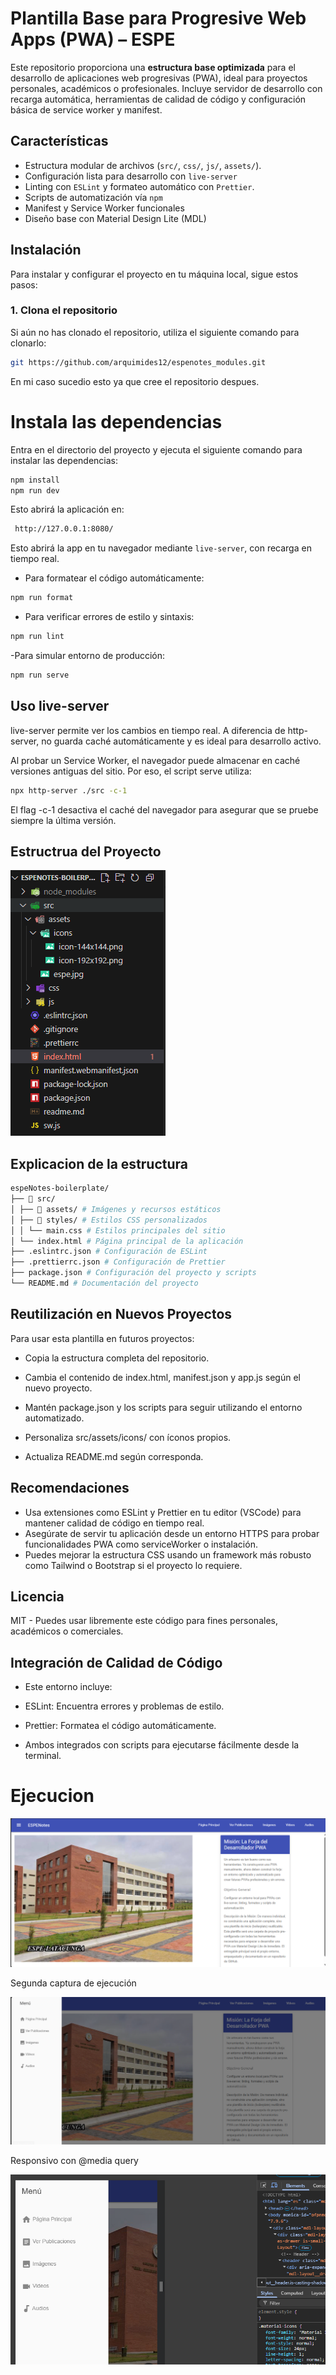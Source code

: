 # **Plantilla Base para Progresive Web Apps (PWA) – ESPE**

Este repositorio proporciona una **estructura base optimizada** para el desarrollo de aplicaciones web progresivas (PWA), ideal para proyectos personales, académicos o profesionales. Incluye servidor de desarrollo con recarga automática, herramientas de calidad de código y configuración básica de service worker y manifest.

## **Características**

- Estructura modular de archivos (`src/`, `css/`, `js/`, `assets/`).
- Configuración lista para desarrollo con `live-server`
- Linting con `ESLint` y formateo automático con `Prettier`.
- Scripts de automatización vía `npm`
- Manifest y Service Worker funcionales
- Diseño base con Material Design Lite (MDL)


## **Instalación**

Para instalar y configurar el proyecto en tu máquina local, sigue estos pasos:

### **1. Clona el repositorio**

Si aún no has clonado el repositorio, utiliza el siguiente comando para clonarlo:

```bash
git https://github.com/arquimides12/espenotes_modules.git 
```
En mi caso sucedio esto ya que cree el repositorio despues.

# Instala las dependencias
Entra en el directorio del proyecto y ejecuta el siguiente comando para instalar las dependencias:

```bash
npm install
npm run dev
```

Esto abrirá la aplicación en: 
```bash
 http://127.0.0.1:8080/
``` 
Esto abrirá la app en tu navegador mediante `live-server`, con recarga en tiempo real.

- Para formatear el código automáticamente:

```bash
npm run format
``` 
- Para verificar errores de estilo y sintaxis: 

```bash
npm run lint
``` 
-Para simular entorno de producción:

```bash
npm run serve
``` 
## Uso live-server

live-server permite ver los cambios en tiempo real. A diferencia de http-server, no guarda caché automáticamente y es ideal para desarrollo activo.

Al probar un Service Worker, el navegador puede almacenar en caché versiones antiguas del sitio. Por eso, el script serve utiliza: 

```bash
npx http-server ./src -c-1
``` 
El flag -c-1 desactiva el caché del navegador para asegurar que se pruebe siempre la última versión.

## Estructrua del Proyecto 

![Captura de ejecución](img/estru.png)

## Explicacion de la estructura 
```bash
espeNotes-boilerplate/
├── 📁 src/
│ ├── 📁 assets/ # Imágenes y recursos estáticos
│ ├── 📁 styles/ # Estilos CSS personalizados
│ │ └── main.css # Estilos principales del sitio
│ └── index.html # Página principal de la aplicación
├── .eslintrc.json # Configuración de ESLint
├── .prettierrc.json # Configuración de Prettier
├── package.json # Configuración del proyecto y scripts
└── README.md # Documentación del proyecto
``` 

## Reutilización en Nuevos Proyectos

Para usar esta plantilla en futuros proyectos:

- Copia la estructura completa del repositorio.

- Cambia el contenido de index.html, manifest.json y app.js según el nuevo proyecto.

- Mantén package.json y los scripts para seguir utilizando el entorno automatizado.

- Personaliza src/assets/icons/ con íconos propios.

- Actualiza README.md según corresponda.

## Recomendaciones 
-  Usa extensiones como ESLint y Prettier en tu editor (VSCode) para mantener calidad de código en tiempo real.
- Asegúrate de servir tu aplicación desde un entorno HTTPS para probar funcionalidades PWA como serviceWorker o instalación.
- Puedes mejorar la estructura CSS usando un framework más robusto como Tailwind o Bootstrap si el proyecto lo requiere.

## Licencia 

MIT - Puedes usar libremente este código para fines personales, académicos o comerciales.

## Integración de Calidad de Código

- Este entorno incluye:

- ESLint: Encuentra errores y problemas de estilo.

- Prettier: Formatea el código automáticamente.

- Ambos integrados con scripts para ejecutarse fácilmente desde la terminal.


# Ejecucion 

![Captura de ejecución](img/eje1.png)

Segunda captura de ejecución 

![Captura de ejecución](img/eje2.png)

Responsivo con @media query 

![Captura de ejecución](img/respo.png)











